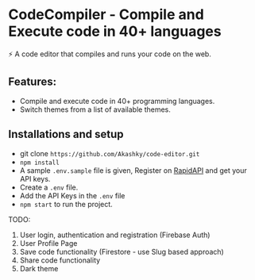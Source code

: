 # CodeCompiler - Compile and Execute code in 40+ languages

⚡️ A code editor that compiles and runs your code on the web.

## Features: 
- Compile and execute code in 40+ programming languages.
- Switch themes from a list of available themes.

## Installations and setup

- git clone `https://github.com/Akashky/code-editor.git`
- `npm install`
- A sample `.env.sample` file is given, Register on <a href="https://rapidapi.com/judge0-official/api/judge0-ce/pricing" target="__blank">RapidAPI</a> and get your API keys.
- Create a `.env` file.
- Add the API Keys in the `.env` file
- `npm start` to run the project.

TODO:

1. User login, authentication and registration (Firebase Auth)
2. User Profile Page
3. Save code functionality (Firestore - use Slug based approach)
4. Share code functionality
5. Dark theme
